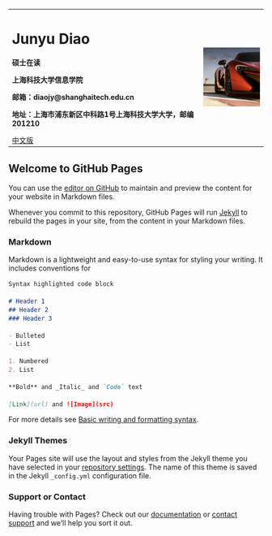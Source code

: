 
<table border="0">
  <tr>
    <td width="75%">
      <h1>Junyu Diao</h1>
      <p><b>硕士在读</b></p>
      <p><b>上海科技大学信息学院</b></p>
      <p><b>邮箱：diaojy@shanghaitech.edu.cn</b></p>
      <p><b>地址：上海市浦东新区中科路1号上海科技大学大学，邮编201210</b></p>
      <a href="/index.html">中文版</a>
    </td>
    <td width="25%">
      <img src="imgs/avatar.png" width="100%">      <!-- 插入证件照代码 -->
    </td>
  </tr>
</table>

## Welcome to GitHub Pages

You can use the [editor on GitHub](https://github.com/martindiao/martindiao.github.io/edit/main/index.md) to maintain and preview the content for your website in Markdown files.

Whenever you commit to this repository, GitHub Pages will run [Jekyll](https://jekyllrb.com/) to rebuild the pages in your site, from the content in your Markdown files.

### Markdown

Markdown is a lightweight and easy-to-use syntax for styling your writing. It includes conventions for

```markdown
Syntax highlighted code block

# Header 1
## Header 2
### Header 3

- Bulleted
- List

1. Numbered
2. List

**Bold** and _Italic_ and `Code` text

[Link](url) and ![Image](src)
```

For more details see [Basic writing and formatting syntax](https://docs.github.com/en/github/writing-on-github/getting-started-with-writing-and-formatting-on-github/basic-writing-and-formatting-syntax).

### Jekyll Themes

Your Pages site will use the layout and styles from the Jekyll theme you have selected in your [repository settings](https://github.com/martindiao/martindiao.github.io/settings/pages). The name of this theme is saved in the Jekyll `_config.yml` configuration file.

### Support or Contact

Having trouble with Pages? Check out our [documentation](https://docs.github.com/categories/github-pages-basics/) or [contact support](https://support.github.com/contact) and we’ll help you sort it out.
